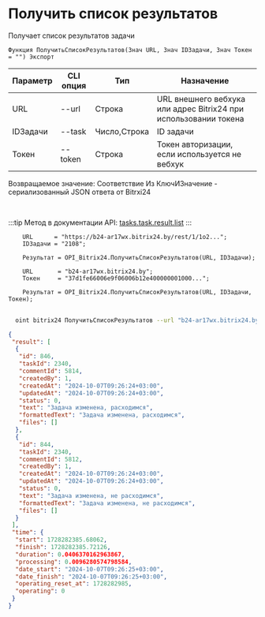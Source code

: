 ﻿---
sidebar_position: 6
---

# Получить список результатов
 Получает список результатов задачи



`Функция ПолучитьСписокРезультатов(Знач URL, Знач IDЗадачи, Знач Токен = "") Экспорт`

  | Параметр | CLI опция | Тип | Назначение |
  |-|-|-|-|
  | URL | --url | Строка | URL внешнего вебхука или адрес Bitrix24 при использовании токена |
  | IDЗадачи | --task | Число,Строка | ID задачи |
  | Токен | --token | Строка | Токен авторизации, если используется не вебхук |

  
  Возвращаемое значение:   Соответствие Из КлючИЗначение - сериализованный JSON ответа от Bitrxi24

<br/>

:::tip
Метод в документации API: [tasks.task.result.list](https://dev.1c-bitrix.ru/rest_help/tasks/task/tasks/tasks_task_result.list.php)
:::
<br/>


```bsl title="Пример кода"
    URL      = "https://b24-ar17wx.bitrix24.by/rest/1/1o2...";
    IDЗадачи = "2108";

    Результат = OPI_Bitrix24.ПолучитьСписокРезультатов(URL, IDЗадачи);

    URL       = "b24-ar17wx.bitrix24.by";
    Токен     = "37d1fe66006e9f06006b12e400000001000...";

    Результат = OPI_Bitrix24.ПолучитьСписокРезультатов(URL, IDЗадачи, Токен);
```



```sh title="Пример команды CLI"
    
  oint bitrix24 ПолучитьСписокРезультатов --url "b24-ar17wx.bitrix24.by" --task "504" --token "56898d66006e9f06006b12e400000001000..."

```

```json title="Результат"
{
 "result": [
  {
   "id": 846,
   "taskId": 2340,
   "commentId": 5814,
   "createdBy": 1,
   "createdAt": "2024-10-07T09:26:24+03:00",
   "updatedAt": "2024-10-07T09:26:24+03:00",
   "status": 0,
   "text": "Задача изменена, расходимся",
   "formattedText": "Задача изменена, расходимся",
   "files": []
  },
  {
   "id": 844,
   "taskId": 2340,
   "commentId": 5812,
   "createdBy": 1,
   "createdAt": "2024-10-07T09:26:24+03:00",
   "updatedAt": "2024-10-07T09:26:24+03:00",
   "status": 0,
   "text": "Задача изменена, не расходимся",
   "formattedText": "Задача изменена, не расходимся",
   "files": []
  }
 ],
 "time": {
  "start": 1728282385.68062,
  "finish": 1728282385.72126,
  "duration": 0.0406370162963867,
  "processing": 0.0096280574798584,
  "date_start": "2024-10-07T09:26:25+03:00",
  "date_finish": "2024-10-07T09:26:25+03:00",
  "operating_reset_at": 1728282985,
  "operating": 0
 }
}
```
